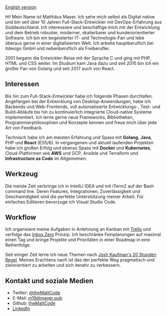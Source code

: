 [English version](/aboutme)

Hi! Mein Name ist Matthäus Mayer. Ich sehe mich selbst als Digital native und bin seit über 10 Jahren Full-Stack-Entwickler mit DevOps-Erfahrung aus Süddeutschland. Ich interessiere und beschäftige mich mit der Entwicklung und dem Betrieb robuster, moderner, skalierbarer und kundenorientierter Software. Ich bin ein begeisterter IT- und Technologie-Fan und lebe überaus gerne in einer digitalisierten Welt. Ich arbeite hauptberuflich bei itdesign GmbH und nebenberuflich als Freiberufler.

2001 begann die Entwickler-Reise mit der Sprache C und ging mit PHP, HTML und CSS weiter. Im Studium kam Java dazu und seit 2015 bin ich ein großer Fan von Golang und seit 2017 auch von React.

## Interessen

Bis hin zum Full-Stack-Entwickler habe ich folgende Phasen durchlafen. Angefangen bei der Entwicklung von Desktop-Anwendungen, habe ich Backends und Web-Frontends, voll automatisierte Entwicklungs-, Test- und Build-Abläufe bis hin zu kontinuierlich integrierte Cloud-native Systeme implementiert. Ich lerne gerne neue Frameworks, Bibliotheken, Programmierphilosophien und Konzepte kennen und freue mich über jede Art von Feedback.

Technisch habe ich am meisten Erfahrung und Spass mit **Golang**, **Java**, PHP und **React** (ES5/6). In vergangenen und aktuell laufenden Projekten habe ich großen Erfolg und ebenso Spass mit **Docker** und **Kubernetes**, Cloud-Platformen wie **AWS** und GCP, Ansible und Terraform und  **Infrastructure as Code** im Allgemeinen.

## Werkzeug

Die meiste Zeit verbringe ich in IntelliJ IDEA und mit iTerm2 auf der Bash command line. Deren Features, Integrationen, Zuverlässigkeit und Geschwindigkeit sind die perfekte Unterstützung meiner Arbeit. Für einfaches Editieren bevorzuge ich Visual Studio Code.

## Workflow

Ich organisiere meine Aufgaben in Anlehnung an Kanban mit [Trello](https://trello.com) und verfolge das [Inbox Zero](https://youtu.be/z9UjeTMb3Yk) Prinzip. Ich beschränke Feinplanungen auf maximal einen Tag und bringe Projekte und Prioritäten in einer Roadmap in eine Reihenfolge.

Seit einiger Zeit lerne ich neue Themen nach [Josh Kaufman's 20 Stunden Regel](https://www.youtube.com/watch?v=5MgBikgcWnY). Meines Erachtens nach ist das der perfekte Weg pragmatisch und zielorientiert zu arbeiten und sich iterativ zu verbessern.

## Kontakt und soziale Medien

 * Twitter: [@theMattCode](https://twitter.com/theMattCode)
 * E-Mail: m19@mayer.pub
 * Github: [theMattCode](https://github.com/theMattCode)
 * [LinkedIn](https://www.linkedin.com/in/matthäus-mayer-714272148/)

